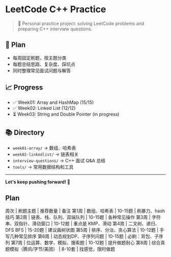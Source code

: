 # LeetCode C++ Practice

> 🚀 Personal practice project: solving LeetCode problems and preparing C++ interview questions.

## 📅 Plan
- 每周固定刷题，按主题分类
- 每题总结思路、复杂度、踩坑点
- 同时整理常见面试问题与解答

## 📈 Progress
- ✅ Week01: Array and HashMap (15/15)
- ✅ Week02: Linked List (12/12)
- ⏳ Week03: String and Double Pointer (in progress)

## 📚 Directory

- `week01-array/` → 数组、哈希表
- `week02-linkedlist/` → 链表相关
- `interview-questions/` → C++ 面试 Q&A 总结
- `tools/` → 常用数据结构和工具

---

**Let's keep pushing forward! 🚀**
## Plan
周次 | 刷题主题 | 推荐数量 | 备注
第1周 | 数组、哈希表 | 10-15题 | 刷暴力、hash技巧
第2周 | 链表、栈、队列、双端队列 | 10-15题 | 各种常见操作
第3周 | 字符串、双指针、滑动窗口 | 10-12题 | 重点是 KMP、滑动
第4周 | 二叉树、递归、DFS BFS | 15-20题 | 建议画树状图
第5周 | 排序、分治、贪心算法 | 10-12题 | 手写几种常见排序
第6周 | 动态规划DP、子序列问题 | 10-15题 | 必刷：背包、子序列
第7周 | 位运算、数学、模拟、搜索题 | 10-12题 | 提升做题耐心
第8周 | 综合真题模拟（腾讯/字节/美团） | 8-10套 | 找感觉，限时做题
